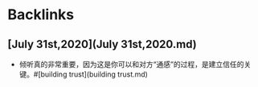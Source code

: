 
# Backlinks
## [July 31st,2020](July 31st,2020.md)
- 倾听真的非常重要，因为这是你可以和对方“通感”的过程，是建立信任的关键。#[building trust](building trust.md)

